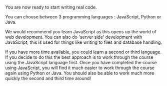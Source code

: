 You are now ready to start writing real code.

You can choose between 3 programming languages : JavaScript, Python or Java.

We would recommend you learn JavaScript as this opens up the world of web development. You can also do 'server side' development with JavaScript, this is used for things like writing to files and database handling.

If you have more time available, you could learn a second or third language. If you decide to do this the best approach is to work through the course using the JavaScript language first. Once you have completed the course using JavaScript, you will find it much easier to work through the course again using Python or Java. You should also be able to work much more quickly the second and third time around!
